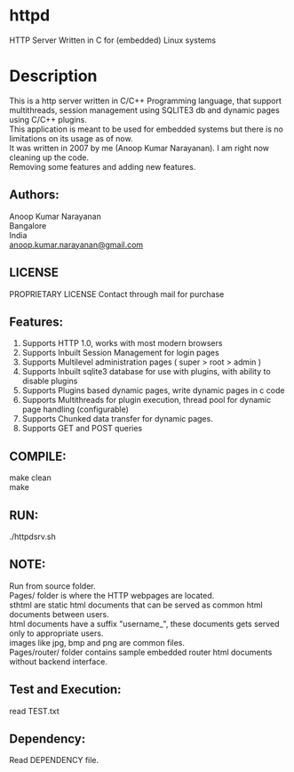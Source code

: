 # httpd
HTTP Server Written in C for (embedded) Linux systems

# Description
This is a http server written in C/C++ Programming language, that support multithreads, session management using SQLITE3 db and dynamic pages using C/C++ plugins.   
This application is meant to be used for embedded systems but there is no limitations on its usage as of now.   
It was written in 2007 by me (Anoop Kumar Narayanan). I am right now cleaning up the code.   
Removing some features and adding new features.   

Authors:
--------
Anoop Kumar Narayanan   
Bangalore   
India   
anoop.kumar.narayanan@gmail.com   


LICENSE
-------
PROPRIETARY LICENSE
Contact through mail for purchase


Features:
---------
1. Supports HTTP 1.0, works with most modern browsers
2. Supports Inbuilt Session Management for login pages
3. Supports Multilevel administration pages ( super > root > admin )
4. Supports Inbuilt sqlite3 database for use with plugins, with ability to disable plugins
5. Supports Plugins based dynamic pages, write dynamic pages in c code
6. Supports Multithreads for plugin execution, thread pool for dynamic page handling (configurable)
7. Supports Chunked data transfer for dynamic pages.
8. Supports GET and POST queries


COMPILE:
--------
make clean   
make


RUN:
----
./httpdsrv.sh    


NOTE:
-----
Run from source folder.   
Pages/ folder is where the HTTP webpages are located.   
sthtml are static html documents that can be served as common html documents between users.    
html documents have a suffix "username_", these documents gets served only to appropriate users.   
images like jpg, bmp and png are common files.   
Pages/router/ folder contains sample embedded router html documents without backend interface.   


Test and Execution:
-------------------
read TEST.txt

Dependency:
-----------
Read DEPENDENCY file.



